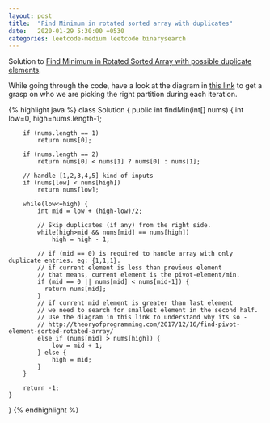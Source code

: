 ```yaml
---
layout: post
title:  "Find Minimum in rotated sorted array with duplicates"
date:   2020-01-29 5:30:00 +0530
categories: leetcode-medium leetcode binarysearch
---
```


Solution to [Find Minimum in Rotated Sorted Array with possible duplicate elements][leetcode].

While going through the code, have a look at the diagram in [this link][theoryofprogramming] to get a grasp on who we are picking the right partition during each iteration.  

{% highlight java %}
class Solution {
    public int findMin(int[] nums) {
        int low=0, high=nums.length-1;

        if (nums.length == 1)
            return nums[0];

        if (nums.length == 2)
            return nums[0] < nums[1] ? nums[0] : nums[1];

        // handle [1,2,3,4,5] kind of inputs
        if (nums[low] < nums[high])
            return nums[low];

        while(low<=high) {
            int mid = low + (high-low)/2;

            // Skip duplicates (if any) from the right side.
            while(high>mid && nums[mid] == nums[high])
                high = high - 1;

            // if (mid == 0) is required to handle array with only duplicate entries. eg: {1,1,1}.
            // if current element is less than previous element
            // that means, current element is the pivot-element/min.
            if (mid == 0 || nums[mid] < nums[mid-1]) {
              return nums[mid];
            }
            // if current mid element is greater than last element
            // we need to search for smallest element in the second half.
            // Use the diagram in this link to understand why its so -
            // http://theoryofprogramming.com/2017/12/16/find-pivot-element-sorted-rotated-array/
            else if (nums[mid] > nums[high]) {
                low = mid + 1;
            } else {
                high = mid;
            }
        }

        return -1;
    }
}
{% endhighlight %}

[leetcode]: https://leetcode.com/problems/find-minimum-in-rotated-sorted-array-ii/
[theoryofprogramming]: http://theoryofprogramming.com/2017/12/16/find-pivot-element-sorted-rotated-array/
